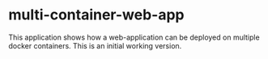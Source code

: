# multi-container-web-app
This application shows how a web-application can be deployed on multiple docker containers. This is an initial working version.
